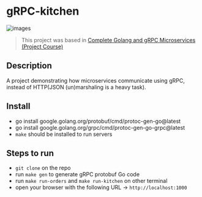 # gRPC-kitchen

![images](https://github.com/user-attachments/assets/b9b711f6-9b1b-416d-be3c-7ae513fbcd1a)

> This project was based in [
Complete Golang and gRPC Microservices (Project Course)](https://www.youtube.com/watch?v=ea_4Ug5WWYE)

Description
-

A project demonstrating how microservices communicate using gRPC, instead of HTTP(JSON (un)marshaling is a heavy task).

Install
-

-  go install google.golang.org/protobuf/cmd/protoc-gen-go@latest
-  go install google.golang.org/grpc/cmd/protoc-gen-go-grpc@latest
-  `make` should be installed to run servers

Steps to run
-

-  `git clone` on the repo
-  run `make gen` to generate gRPC protobuf Go code
-  run `make run-orders` and `make run-kitchen` on other terminal
-  open your browser with the following URL -> `http://localhost:1000`
